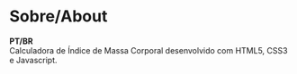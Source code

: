 # Sobre/About
__PT/BR__\
Calculadora de Índice de Massa Corporal desenvolvido com HTML5, CSS3 e Javascript.
